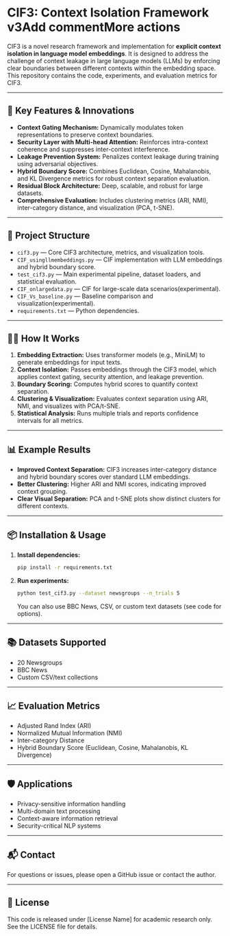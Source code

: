 # CIF3: Context Isolation Framework v3Add commentMore actions

CIF3 is a novel research framework and implementation for **explicit context isolation in language model embeddings**. It is designed to address the challenge of context leakage in large language models (LLMs) by enforcing clear boundaries between different contexts within the embedding space. This repository contains the code, experiments, and evaluation metrics for CIF3.

---

## 🚀 Key Features & Innovations

- **Context Gating Mechanism:** Dynamically modulates token representations to preserve context boundaries.
- **Security Layer with Multi-head Attention:** Reinforces intra-context coherence and suppresses inter-context interference.
- **Leakage Prevention System:** Penalizes context leakage during training using adversarial objectives.
- **Hybrid Boundary Score:** Combines Euclidean, Cosine, Mahalanobis, and KL Divergence metrics for robust context separation evaluation.
- **Residual Block Architecture:** Deep, scalable, and robust for large datasets.
- **Comprehensive Evaluation:** Includes clustering metrics (ARI, NMI), inter-category distance, and visualization (PCA, t-SNE).

---

## 📂 Project Structure

- `cif3.py` — Core CIF3 architecture, metrics, and visualization tools.
- `CIF_usingllmembeddings.py` — CIF implementation with LLM embeddings and hybrid boundary score.
- `test_cif3.py` — Main experimental pipeline, dataset loaders, and statistical evaluation.
- `CIF_onlargedata.py` — CIF for large-scale data scenarios(experimental).
- `CIF_Vs_baseline.py` — Baseline comparison and visualization(experimental).
- `requirements.txt` — Python dependencies.

---

## 🧑‍💻 How It Works

1. **Embedding Extraction:** Uses transformer models (e.g., MiniLM) to generate embeddings for input texts.
2. **Context Isolation:** Passes embeddings through the CIF3 model, which applies context gating, security attention, and leakage prevention.
3. **Boundary Scoring:** Computes hybrid scores to quantify context separation.
4. **Clustering & Visualization:** Evaluates context separation using ARI, NMI, and visualizes with PCA/t-SNE.
5. **Statistical Analysis:** Runs multiple trials and reports confidence intervals for all metrics.

---

## 📊 Example Results

- **Improved Context Separation:** CIF3 increases inter-category distance and hybrid boundary scores over standard LLM embeddings.
- **Better Clustering:** Higher ARI and NMI scores, indicating improved context grouping.
- **Clear Visual Separation:** PCA and t-SNE plots show distinct clusters for different contexts.

---

## 📦 Installation & Usage

1. **Install dependencies:**
   ```bash
   pip install -r requirements.txt
   ```
2. **Run experiments:**
   ```bash
   python test_cif3.py --dataset newsgroups --n_trials 5
   ```
   You can also use BBC News, CSV, or custom text datasets (see code for options).

---

## 📚 Datasets Supported
- 20 Newsgroups
- BBC News
- Custom CSV/text collections

---

## 📈 Evaluation Metrics
- Adjusted Rand Index (ARI)
- Normalized Mutual Information (NMI)
- Inter-category Distance
- Hybrid Boundary Score (Euclidean, Cosine, Mahalanobis, KL Divergence)

---

## 🛡️ Applications
- Privacy-sensitive information handling
- Multi-domain text processing
- Context-aware information retrieval
- Security-critical NLP systems

---



## 📬 Contact
For questions or issues, please open a GitHub issue or contact the author.

---

## 📑 License
This code is released under [License Name] for academic research only. See the LICENSE file for details.
